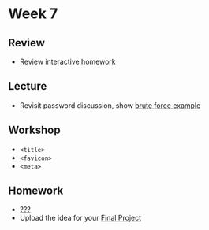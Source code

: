 # Week 7

## Review

- Review interactive homework

## Lecture

- Revisit password discussion, show [brute force example](http://cfc2017.mpaulweeks.com/lectures/week7/password/)

## Workshop

- `<title>`
- `<favicon>`
- `<meta>`

## Homework

- [???](/homework/???)
- Upload the idea for your [Final Project](/homework/final)
